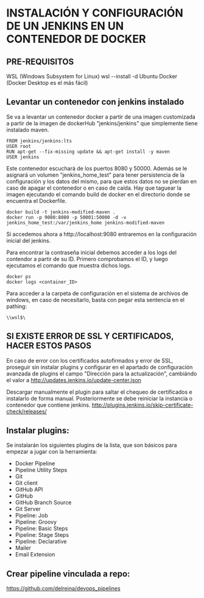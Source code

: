 # INSTALACIÓN Y CONFIGURACIÓN DE UN JENKINS EN UN CONTENEDOR DE DOCKER

## PRE-REQUISITOS

WSL (Windows Subsystem for Linux)
        wsl --install -d Ubuntu
Docker (Docker Desktop es el más fácil)

## Levantar un contenedor con jenkins instalado

Se va a levantar un contenedor docker a partir de una imagen customizada a partir de la imagen de dockerHub "jenkins/jenkins" que simplemente tiene instalado maven.

    FROM jenkins/jenkins:lts
    USER root
    RUN apt-get --fix-missing update && apt-get install -y maven
    USER jenkins

Este contenedor escuchará de los puertos 8080 y 50000. Además se le asignará un volumen "jenkins_home_test" para tener persistencia de la configuración y los datos del mismo, para que estos datos no se pierdan en caso de apagar el contenedor o en caso de caída. Hay que taguear la imagen ejecutando el comando build de docker en el directorio donde se encuentra el Dockerfile.

    docker build -t jenkins-modified-maven .
    docker run -p 9080:8080 -p 50001:50000 -d -v jenkins_home_test:/var/jenkins_home jenkins-modified-maven

Si accedemos ahora a http://localhost:9080 entraremos en la configuración inicial del jenkins.

Para encontrar la contraseña inicial debemos acceder a los logs del contendor a partir de su ID. Primero comprobamos el ID, y luego ejecutamos el comando que muestra dichos logs.

    docker ps
    docker logs <container_ID>

Para acceder a la carpeta de configuración en el sistema de archivos de windows, en caso de necesitarlo, basta con pegar esta sentencia en el pathing:

    \\wsl$\

## SI EXISTE ERROR DE SSL Y CERTIFICADOS, HACER ESTOS PASOS

En caso de error con los certificados autofirmados y error de SSL, proseguir sin instalar plugins y configurar en el apartado de configuración avanzada de plugins el campo "Dirección para la actualización", cambiándo el valor a http://updates.jenkins.io/update-center.json

Descargar manualmente el plugin para saltar el chequeo de certificados e instalarlo de forma manual. Posteriormente se debe reiniciar la instancia o contenedor que contiene jenkins.
http://plugins.jenkins.io/skip-certificate-check/releases/

## Instalar plugins: 
Se instalarán los siguientes plugins de la lista, que son básicos para empezar a jugar con la herramienta:

- Docker Pipeline
- Pipeline Utility Steps
- Git
- Git client
- GitHub API
- GitHub
- GitHub Branch Source
- Git Server
- Pipeline: Job
- Pipeline: Groovy
- Pipeline: Basic Steps
- Pipeline: Stage Steps
- Pipeline: Declarative
- Mailer
- Email Extension


## Crear pipeline vinculada a repo:
https://github.com/delreina/devops_pipelines
